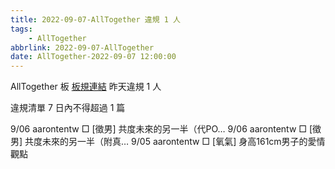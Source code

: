 ```yaml
---
title: 2022-09-07-AllTogether 違規 1 人
tags:
    - AllTogether
abbrlink: 2022-09-07-AllTogether
date: AllTogether-2022-09-07 12:00:00
---
```

AllTogether 板 [板規連結](https://www.ptt.cc/bbs/AllTogether/M.1643211430.A.5FB.html)
昨天違規 1 人
<!-- more -->

違規清單
7 日內不得超過 1 篇

9/06 aarontentw □ [徵男] 共度未來的另一半（代PO…
9/06 aarontentw □ [徵男] 共度未來的另一半（附真…
9/05 aarontentw □ [氧氣] 身高161cm男子的愛情觀點